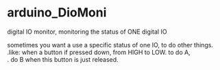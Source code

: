# arduino_DioMoni
digital IO monitor, monitoring the status of ONE digital IO

sometimes you want a use a specific status of one IO, to do other things.
<br>.like: when a button if pressed down, from HIGH to LOW. to do A,
<br>.      do B when this button is just released.
      
